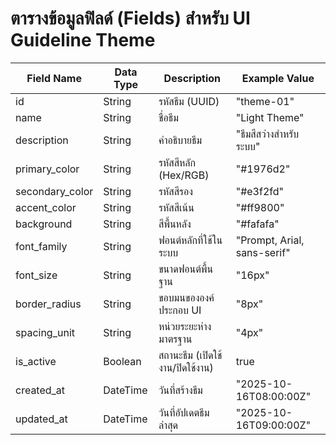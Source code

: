 # ตารางข้อมูลฟิลด์ (Fields) สำหรับ UI Guideline Theme

| Field Name     | Data Type | Description                                 | Example Value                  |
|----------------|-----------|---------------------------------------------|--------------------------------|
| id             | String    | รหัสธีม (UUID)                              | "theme-01"                     |
| name           | String    | ชื่อธีม                                     | "Light Theme"                  |
| description    | String    | คำอธิบายธีม                                | "ธีมสีสว่างสำหรับระบบ"         |
| primary_color  | String    | รหัสสีหลัก (Hex/RGB)                        | "#1976d2"                      |
| secondary_color| String    | รหัสสีรอง                                   | "#e3f2fd"                      |
| accent_color   | String    | รหัสสีเน้น                                  | "#ff9800"                      |
| background     | String    | สีพื้นหลัง                                  | "#fafafa"                      |
| font_family    | String    | ฟอนต์หลักที่ใช้ในระบบ                       | "Prompt, Arial, sans-serif"    |
| font_size      | String    | ขนาดฟอนต์พื้นฐาน                            | "16px"                         |
| border_radius  | String    | ขอบมนขององค์ประกอบ UI                       | "8px"                          |
| spacing_unit   | String    | หน่วยระยะห่างมาตรฐาน                        | "4px"                          |
| is_active      | Boolean   | สถานะธีม (เปิดใช้งาน/ปิดใช้งาน)            | true                           |
| created_at     | DateTime  | วันที่สร้างธีม                              | "2025-10-16T08:00:00Z"         |
| updated_at     | DateTime  | วันที่อัปเดตธีมล่าสุด                       | "2025-10-16T09:00:00Z"         |
